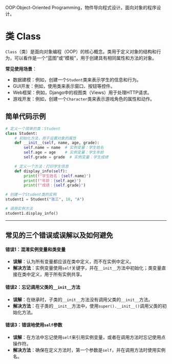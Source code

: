 OOP:Object-Oriented Programming，物件导向程式设计。面向对象的程序设计。

# 类 Class

`Class`（类）是面向对象编程（OOP）的核心概念。类用于定义对象的结构和行为，可以看作是一个“蓝图”或“模板”，用于创建具有相同属性和方法的对象。

**常见使用场景**：

- 数据建模：例如，创建一个`Student`类来表示学生的信息和行为。
- GUI开发：例如，使用类来表示窗口、按钮等控件。
- Web框架：例如，Django中的视图类（Views）用于处理HTTP请求。
- 游戏开发：例如，创建一个`Character`类来表示游戏角色的属性和动作。
## 简单代码示例

```python
# 定义一个简单的类：Student
class Student:
    # 初始化方法，用于设置对象的属性
    def __init__(self, name, age, grade):
        self.name = name  # 实例变量：学生姓名
        self.age = age    # 实例变量：学生年龄
        self.grade = grade  # 实例变量：学生成绩

    # 定义一个方法：打印学生信息
    def display_info(self):
        print(f"学生姓名：{self.name}")
        print(f"年龄：{self.age}")
        print(f"成绩：{self.grade}")

# 创建一个Student类的实例
student1 = Student("张三", 18, "A")

# 调用实例方法
student1.display_info()
```

---

## 常见的三个错误或误解以及如何避免

#### 错误1：混淆实例变量和类变量

- **误解**：认为所有变量都应该在类中定义，而不在实例中定义。
- **解决方法**：实例变量使用`self`关键字，并在`__init__`方法中初始化；类变量直接在类中定义，用于所有实例共享。

#### 错误2：忘记调用父类的`__init__`方法

- **误解**：在继承时，子类的`__init__`方法没有调用父类的`__init__`方法。
- **解决方法**：在子类的`__init__`方法中，使用`super().__init__()`调用父类的初始化方法。

#### 错误3：错误地使用`self`参数

- **误解**：在方法中忘记使用`self`来引用实例变量，或者在调用方法时忘记使用点操作符。
- **解决方法**：确保在定义方法时，第一个参数是`self`，并在调用方法时使用实例名。
